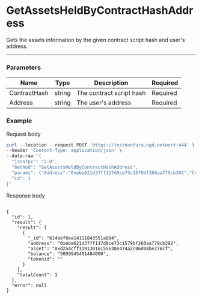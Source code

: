 # GetAssetsHeldByContractHashAddress

Gets the assets information by the given contract script hash and user's address.
<hr>

### Parameters

|    Name    | Type | Description | Required |
| ---------- | --- |    ------    | ----|
| ContractHash     | string| The contract script hash | Required|
| Address   | string| The user's address | Required|

### Example

Request body

```powershell
curl --location --request POST 'https://testneofura.ngd.network:444' \
--header 'Content-Type: application/json' \
--data-raw '{
  "jsonrpc": "2.0",
  "method": "GetAssetsHeldByContractHashAddress",
  "params": {"Address":"0xeba621d37ff117d9ce73c1579bf260aa779cb392","ContractHash":"0xd2a4cff31913016155e38e474a2c06d08be276cf"},
  "id": 1
}'
```

Response body

```json5

{
  "id": 1,
  "result": {
    "result": [
      {
        "_id": "614bef0ea14111843551a804",
        "address": "0xeba621d37ff117d9ce73c1579bf260aa779cb392",
        "asset": "0xd2a4cff31913016155e38e474a2c06d08be276cf",
        "balance": "5099945401484000",
        "tokenid": ""
      }
    ],
    "totalCount": 1
  },
  "error": null
}
```
